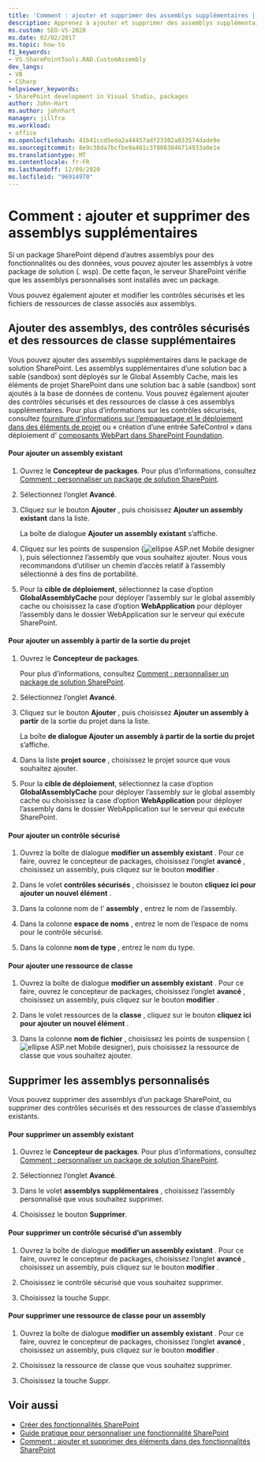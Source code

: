 ```yaml
---
title: 'Comment : ajouter et supprimer des assemblys supplémentaires | Microsoft Docs'
description: Apprenez à ajouter et supprimer des assemblys supplémentaires dans les packages de solution SharePoint. Ajoutez ou supprimez également des contrôles sécurisés et des ressources de classe.
ms.custom: SEO-VS-2020
ms.date: 02/02/2017
ms.topic: how-to
f1_keywords:
- VS.SharePointTools.RAD.CustomAssembly
dev_langs:
- VB
- CSharp
helpviewer_keywords:
- SharePoint development in Visual Studio, packages
author: John-Hart
ms.author: johnhart
manager: jillfra
ms.workload:
- office
ms.openlocfilehash: 41b41ccd5eda2a44457adf23302a833574dade9e
ms.sourcegitcommit: 8e9c38da7bcfbe9a461c378083846714933a0e1e
ms.translationtype: MT
ms.contentlocale: fr-FR
ms.lasthandoff: 12/09/2020
ms.locfileid: "96914970"
---
```

# <a name="how-to-add-and-remove-additional-assemblies"></a>Comment : ajouter et supprimer des assemblys supplémentaires
  Si un package SharePoint dépend d’autres assemblys pour des fonctionnalités ou des données, vous pouvez ajouter les assemblys à votre package de solution (. wsp). De cette façon, le serveur SharePoint vérifie que les assemblys personnalisés sont installés avec un package.

 Vous pouvez également ajouter et modifier les contrôles sécurisés et les fichiers de ressources de classe associés aux assemblys.

## <a name="add-additional-assemblies-safe-controls-and-class-resources"></a>Ajouter des assemblys, des contrôles sécurisés et des ressources de classe supplémentaires
 Vous pouvez ajouter des assemblys supplémentaires dans le package de solution SharePoint. Les assemblys supplémentaires d’une solution bac à sable (sandbox) sont déployés sur le Global Assembly Cache, mais les éléments de projet SharePoint dans une solution bac à sable (sandbox) sont ajoutés à la base de données de contenu. Vous pouvez également ajouter des contrôles sécurisés et des ressources de classe à ces assemblys supplémentaires. Pour plus d’informations sur les contrôles sécurisés, consultez [fourniture d’informations sur l’empaquetage et le déploiement dans des éléments de projet](../sharepoint/providing-packaging-and-deployment-information-in-project-items.md) ou « création d’une entrée SafeControl » dans déploiement d' [composants WebPart dans SharePoint Foundation](/previous-versions/office/developer/sharepoint-2010/cc768621(v=office.14)).

#### <a name="to-add-an-existing-assembly"></a>Pour ajouter un assembly existant

1. Ouvrez le **Concepteur de packages**. Pour plus d’informations, consultez [Comment : personnaliser un package de solution SharePoint](../sharepoint/how-to-customize-a-sharepoint-solution-package.md).

2. Sélectionnez l’onglet **Avancé**.

3. Cliquez sur le bouton **Ajouter** , puis choisissez **Ajouter un assembly existant** dans la liste.

     La boîte de dialogue **Ajouter un assembly existant** s’affiche.

4. Cliquez sur les points de suspension (![ellipse ASP.net Mobile designer](../sharepoint/media/mwellipsis.gif "Bouton de sélection du concepteur ASP.NET mobile")), puis sélectionnez l’assembly que vous souhaitez ajouter. Nous vous recommandons d’utiliser un chemin d’accès relatif à l’assembly sélectionné à des fins de portabilité.

5. Pour la **cible de déploiement**, sélectionnez la case d’option **GlobalAssemblyCache** pour déployer l’assembly sur le global assembly cache ou choisissez la case d’option **WebApplication** pour déployer l’assembly dans le dossier WebApplication sur le serveur qui exécute SharePoint.

#### <a name="to-add-an-assembly-from-project-output"></a>Pour ajouter un assembly à partir de la sortie du projet

1. Ouvrez le **Concepteur de packages**.

     Pour plus d’informations, consultez [Comment : personnaliser un package de solution SharePoint](../sharepoint/how-to-customize-a-sharepoint-solution-package.md).

2. Sélectionnez l’onglet **Avancé**.

3. Cliquez sur le bouton **Ajouter** , puis choisissez **Ajouter un assembly à partir** de la sortie du projet dans la liste.

     La boîte **de dialogue Ajouter un assembly à partir de la sortie du projet** s’affiche.

4. Dans la liste **projet source** , choisissez le projet source que vous souhaitez ajouter.

5. Pour la **cible de déploiement**, sélectionnez la case d’option **GlobalAssemblyCache** pour déployer l’assembly sur le global assembly cache ou choisissez la case d’option **WebApplication** pour déployer l’assembly dans le dossier WebApplication sur le serveur qui exécute SharePoint.

#### <a name="to-add-a-safe-control"></a>Pour ajouter un contrôle sécurisé

1. Ouvrez la boîte de dialogue **modifier un assembly existant** . Pour ce faire, ouvrez le concepteur de packages, choisissez l’onglet **avancé** , choisissez un assembly, puis cliquez sur le bouton **modifier** .

2. Dans le volet **contrôles sécurisés** , choisissez le bouton **cliquez ici pour ajouter un nouvel élément** .

3. Dans la colonne nom de l' **assembly** , entrez le nom de l’assembly.

4. Dans la colonne **espace de noms** , entrez le nom de l’espace de noms pour le contrôle sécurisé.

5. Dans la colonne **nom de type** , entrez le nom du type.

#### <a name="to-add-a-class-resource"></a>Pour ajouter une ressource de classe

1. Ouvrez la boîte de dialogue **modifier un assembly existant** . Pour ce faire, ouvrez le concepteur de packages, choisissez l’onglet **avancé** , choisissez un assembly, puis cliquez sur le bouton **modifier** .

2. Dans le volet ressources de la **classe** , cliquez sur le bouton **cliquez ici pour ajouter un nouvel élément** .

3. Dans la colonne **nom de fichier** , choisissez les points de suspension (![ellipse ASP.net Mobile designer](../sharepoint/media/mwellipsis.gif "Bouton de sélection du concepteur ASP.NET mobile")), puis choisissez la ressource de classe que vous souhaitez ajouter.

## <a name="delete-custom-assemblies"></a>Supprimer les assemblys personnalisés
 Vous pouvez supprimer des assemblys d’un package SharePoint, ou supprimer des contrôles sécurisés et des ressources de classe d’assemblys existants.

#### <a name="to-delete-an-existing-assembly"></a>Pour supprimer un assembly existant

1. Ouvrez le **Concepteur de packages**. Pour plus d’informations, consultez [Comment : personnaliser un package de solution SharePoint](../sharepoint/how-to-customize-a-sharepoint-solution-package.md).

2. Sélectionnez l’onglet **Avancé**.

3. Dans le volet **assemblys supplémentaires** , choisissez l’assembly personnalisé que vous souhaitez supprimer.

4. Choisissez le bouton **Supprimer**.

#### <a name="to-delete-a-safe-control-for-an-assembly"></a>Pour supprimer un contrôle sécurisé d’un assembly

1. Ouvrez la boîte de dialogue **modifier un assembly existant** . Pour ce faire, ouvrez le concepteur de packages, choisissez l’onglet **avancé** , choisissez un assembly, puis cliquez sur le bouton **modifier** .

2. Choisissez le contrôle sécurisé que vous souhaitez supprimer.

3. Choisissez la touche Suppr.

#### <a name="to-delete-a-class-resource-for-an-assembly"></a>Pour supprimer une ressource de classe pour un assembly

1. Ouvrez la boîte de dialogue **modifier un assembly existant** . Pour ce faire, ouvrez le concepteur de packages, choisissez l’onglet **avancé** , choisissez un assembly, puis cliquez sur le bouton **modifier** .

2. Choisissez la ressource de classe que vous souhaitez supprimer.

3. Choisissez la touche Suppr.

## <a name="see-also"></a>Voir aussi
- [Créer des fonctionnalités SharePoint](../sharepoint/creating-sharepoint-features.md)
- [Guide pratique pour personnaliser une fonctionnalité SharePoint](../sharepoint/how-to-customize-a-sharepoint-feature.md)
- [Comment : ajouter et supprimer des éléments dans des fonctionnalités SharePoint](../sharepoint/how-to-add-and-remove-items-to-sharepoint-features.md)
